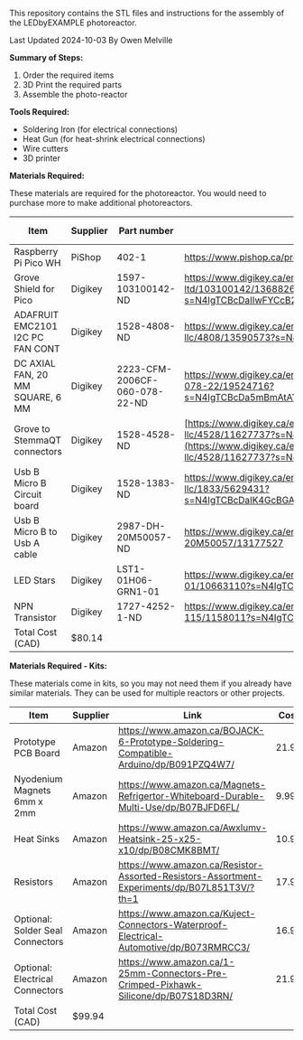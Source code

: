 This repository contains the STL files and instructions for the assembly of the LEDbyEXAMPLE photoreactor. 

Last Updated 2024-10-03 By Owen Melville

<b>Summary of Steps:</b>
  1. Order the required items
  2. 3D Print the required parts
  3. Assemble the photo-reactor

<b>Tools Required:</b>
- Soldering Iron (for electrical connections)
- Heat Gun (for heat-shrink electrical connections)
- Wire cutters
- 3D printer

<b>Materials Required:</b>

These materials are required for the photoreactor. You would need to purchase more to make additional photoreactors. 

| Item                             | Supplier | Part number                   | Link                                                                                                                                                                                                                                                                                                                                                                                                                                                                                              | Number | Cost  | Total Cost |
| -------------------------------- | -------- | ----------------------------- | ---------------------------------------------------------------------------------------------------------------------------------------------------------------------------------------------------------------------------------------------------------------------------------------------------------------------------------------------------------------------------------------------------------------------------------------------------------------------------------------------------- | ------ | ----- | ---------- |
| Raspberry Pi Pico WH             | PiShop   | 402-1                         | https://www.pishop.ca/product/raspberry-pi-pico-wh-pre-soldered-headers/                                                                                                                                                                                                                                                                                                                                                                                                                             | 1      | 9.8   | 9.8        |
| Grove Shield for Pico            | Digikey  | 1597-103100142-ND             | https://www.digikey.ca/en/products/detail/seeed-technology-co-ltd/103100142/13688265?s=N4IgTCBcDaIIwFYCcB2AtHADAZi5uALGGgHIAiIAugL5A | 1      | 6.25  | 6.25       |
| ADAFRUIT EMC2101 I2C PC FAN CONT | Digikey  | 1528-4808-ND                  | https://www.digikey.ca/en/products/detail/adafruit-industries-llc/4808/13590573?s=N4IgTCBcDaIIwFYwA4C0AWZAGNA5AIiALoC%2BQA                                                                                                                                                                                                                                                                                        | 2      | 7.99  | 15.98      |
| DC AXIAL FAN, 20 MM SQUARE, 6 MM | Digikey  | 2223-CFM-2006CF-060-078-22-ND | https://www.digikey.ca/en/products/detail/cui-devices/CFM-2006CF-060-078-22/19524716?s=N4IgTCBcDa5mBmAtAYQGIFkkAIwAY8A2dJIvHPAdgA4l4kA5AERAF0BfIA                                                                                                                                                                                                                                                                                                                                                    | 2      | 11.06 | 22.12      |
| Grove to StemmaQT connectors     | Digikey  | 1528-4528-ND                  | [https://www.digikey.ca/en/products/detail/adafruit-industries-llc/4528/11627737?s=N4IgTCBcDaIIwFYwA4C0AWJaByAREAugL5A](https://www.digikey.ca/en/products/detail/adafruit-industries-llc/4528/11627737?s=N4IgTCBcDaIIwFYwA4C0AWJaByAREAugL5A)                                                                                                                                                                                                                                                       | 2      | 2.83  | 5.66       |
| Usb B Micro B Circuit board      | Digikey  | 1528-1383-ND                  | https://www.digikey.ca/en/products/detail/adafruit-industries-llc/1833/5629431?s=N4IgTCBcDaIK4GcBGACVBbAlgYwE4Hs018BDXAExRPJIDNc5MAXEAXQF8g                                                                                                                                                                                                                                                                                                                                                          | 1      | 2.83  | 2.83       |
| Usb B Micro B to Usb A cable     | Digikey  | 2987-DH-20M50057-ND           | https://www.digikey.ca/en/products/detail/cvilux-usa/DH-20M50057/13177527                                                                                                                                                                                                                                                                                                                                                                                                                            | 2      | 1.78  | 3.56       |
| LED Stars                        | Digikey  | LST1-01H06-GRN1-01            | https://www.digikey.ca/en/products/detail/new-energy/LST1-01H06-GRN1-01/10663110?s=N4IgTCBcDaIDIGUAqBGAtABhQCQwNjQHEAlAOXSxAF0BfIA                                                                                                                                                                                                                                                                                                                                                                   | 2      | 6.41  | 12.82      |
| NPN Transistor                   | Digikey  | 1727-4252-1-ND                | https://www.digikey.ca/en/products/detail/nexperia-usa-inc/PZT2222A-115/1158011?s=N4IgTCBcDaIIwHYwILQBYwFYwrigBAHIAiIAugL5A                                                                                                                                                                                                                                                                                                                                                                          | 2      | 0.56  | 1.12       |
| Total Cost (CAD) | $80.14

<b>Materials Required - Kits:</b>

These materials come in kits, so you may not need them if you already have similar materials. They can be used for multiple reactors or other projects. 

| Item                             | Supplier | Link                                                                                                                                                                                                                                                                                                                                                                                                                                                                                                                                                                                                                                                                         | Cost  |
| -------------------------------- | -------- | ---------------------------------------------------------------------------------------------------------------------------------------------------------------------------------------------------------------------------------------------------------------------------------------------------------------------------------------------------------------------------------------------------------------------------------------------------------------------------------------------------------------------------------------------------------------------------------------------------------------------------------------------------------------------------- | ----- |
| Prototype PCB Board              | Amazon   | https://www.amazon.ca/BOJACK-6-Prototype-Soldering-Compatible-Arduino/dp/B091PZQ4W7/                                          | 21.99 |
| Nyodenium Magnets 6mm x 2mm      | Amazon   | https://www.amazon.ca/Magnets-Refrigertor-Whiteboard-Durable-Multi-Use/dp/B07BJFD6FL/ | 9.99  |
| Heat Sinks                       | Amazon   | https://www.amazon.ca/Awxlumv-Heatsink-25-x25-x10/dp/B08CMK8BMT/                                                                                                                                                                                                                                                                                                                                                                                                                                                                                                                                                                                                             | 10.99 |
| Resistors                        | Amazon   | https://www.amazon.ca/Resistor-Assorted-Resistors-Assortment-Experiments/dp/B07L851T3V/?th=1                                                                                                                                                                                                                                                                                                                                                                                                                                                                                                                                                                                 | 17.99 |
| Optional: Solder Seal Connectors | Amazon   | https://www.amazon.ca/Kuject-Connectors-Waterproof-Electrical-Automotive/dp/B073RMRCC3/                                                                                                                                                                                                                                                                                                                                                                                                                                                                                                                                                                                      | 16.99 |
| Optional: Electrical Connectors  | Amazon   | https://www.amazon.ca/1-25mm-Connectors-Pre-Crimped-Pixhawk-Silicone/dp/B07S18D3RN/                                                                                                                                                                                                                                                                                                                                                                                                                                                                                                                                                                                          | 21.99 |
| Total Cost (CAD) | $99.94 |
